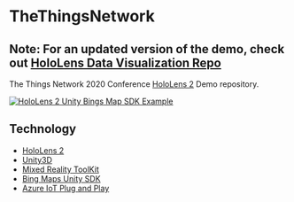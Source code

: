 # TheThingsNetwork 

## Note: For an updated version of the demo, check out [HoloLens Data Visualization Repo](https://github.com/Yonet/HoloLensDataVisualization)

The Things Network 2020 Conference [HoloLens 2]() Demo repository.

[![HoloLens 2 Unity Bings Map SDK Example](https://img.youtube.com/vi/c9hdZA8Oag0/0.jpg)](https://www.youtube.com/watch?v=c9hdZA8Oag0)

## Technology

* [HoloLens 2](https://docs.microsoft.com/windows/mixed-reality/news?WT.mc_id=thethingsnetwork-github-ayyonet#introducing-hololens-2)
* [Unity3D](https://docs.microsoft.com/windows/mixed-reality/unity-development-overview?WT.mc_id=thethingsnetwork-github-ayyonet)
* [Mixed Reality ToolKit](https://microsoft.github.io/MixedRealityToolkit-Unity/README.html?WT.mc_id=thethingsnetwork-github-ayyonet)
* [Bing Maps Unity SDK](https://github.com/Microsoft/MapsSDK-Unity?WT.mc_id=thethingsnetwork-github-ayyonet)
* [Azure IoT Plug and Play](https://docs.microsoft.com/azure/iot-pnp/?WT.mc_id=thethingsnetwork-github-ayyonet)


